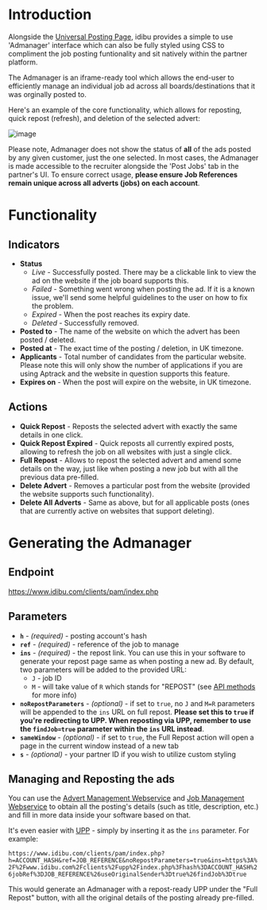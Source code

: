 # Introduction
Alongside the [Universal Posting Page](https://github.com/oneworldmarket/idibu-api/tree/master/UPP), idibu provides a simple to use 'Admanager' interface which can also be fully styled using CSS to compliment the job posting funtionality and sit natively within the partner platform.

The Admanager is an iframe-ready tool which allows the end-user to efficiently manage an individual job ad across all boards/destinations that it was orginally posted to.

Here's an example of the core functionality, which allows for reposting, quick repost (refresh), and deletion of the selected advert:

![image](https://www.idibu.com/images/stories/Portal_logos/aoadmanager.png)

 

Please note, Admanager does not show the status of **all** of the ads posted by any given customer, just the one selected. In most cases, the Admanager is made accessible to the recruiter alongside the 'Post Jobs' tab in the partner's UI. To ensure correct usage, **please ensure Job References remain unique across all adverts (jobs) on each account**.

# Functionality
## Indicators
- **Status**
   - _Live_ - Successfully posted. There may be a clickable link to view the ad on the website if the job board supports this.
   - _Failed_ - Something went wrong when posting the ad. If it is a known issue, we'll send some helpful guidelines to the user on how to fix the problem.
   - _Expired_ - When the post reaches its expiry date.
   - _Deleted_ - Successfully removed.
- **Posted to** - The name of the website on which the advert has been posted / deleted.
- **Posted at** - The exact time of the posting / deletion, in UK timezone.
- **Applicants** - Total number of candidates from the particular website. Please note this will only show the number of applications if you are using Aptrack and the website in question supports this feature.<br />
- **Expires on** - When the post will expire on the website, in UK timezone.

## Actions
- **Quick Repost** - Reposts the selected advert with exactly the same details in one click.
- **Quick Repost Expired** - Quick reposts all currently expired posts, allowing to refresh the job on all websites with just a single click.
- **Full Repost** - Allows to repost the selected advert and amend some details on the way, just like when posting a new job but with all the previous data pre-filled.
- **Delete Advert** - Removes a particular post from the website (provided the website supports such functionality).
- **Delete All Adverts** - Same as above, but for all applicable posts (ones that are currently active on websites that support deleting).

# Generating the Admanager
## Endpoint
https://www.idibu.com/clients/pam/index.php

## Parameters
- **`h`** - _(required)_ - posting account's hash
- **`ref`** - _(required)_ - reference of the job to manage
- **`ins`** - _(required)_ - the repost link. You can use this in your software to generate your repost page same as when posting a new ad. By default, two parameters will be added to the provided URL:
   - `J` - job ID
   - `M` - will take value of `R` which stands for "REPOST" (see [API methods](https://github.com/oneworldmarket/idibu-api/blob/master/posting-api/methods.md) for more info)
- **`noRepostParameters`** - _(optional)_ - if set to `true`, no `J` and `M=R` parameters will be appended to the `ins` URL on full repost. **Please set this to `true` if you're redirecting to UPP. When reposting via UPP, remember to use the `findJob=true` parameter within the `ins` URL instead**.
- **`sameWindow`** - _(optional)_ - if set to `true`, the Full Repost action will open a page in the current window instead of a new tab
- **`s`** - _(optional)_ - your partner ID if you wish to utilize custom styling

## Managing and Reposting the ads
You can use the [Advert Management Webservice](https://github.com/oneworldmarket/idibu-api/blob/master/webservices/advert-management/advert-management-webservice.md) and [Job Management Webservice](https://github.com/oneworldmarket/idibu-api/blob/master/webservices/job-management/job-management-webservice.md) to obtain all the posting's details (such as title, description, etc.) and fill in more data inside your software based on that.

It's even easier with [UPP](https://github.com/oneworldmarket/idibu-api/tree/master/UPP) - simply by inserting it as the `ins` parameter. For example:

`https://www.idibu.com/clients/pam/index.php?h=ACCOUNT_HASH&ref=JOB_REFERENCE&noRepostParameters=true&ins=https%3A%2F%2Fwww.idibu.com%2Fclients%2Fupp%2Findex.php%3Fhash%3DACCOUNT_HASH%26jobRef%3DJOB_REFERENCE%26useOriginalSender%3Dtrue%26findJob%3Dtrue`

This would generate an Admanager with a repost-ready UPP under the "Full Repost" button, with all the original details of the posting already pre-filled.
